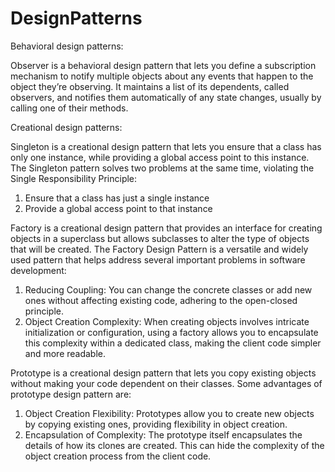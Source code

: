# DesignPatterns

Behavioral design patterns:


Observer is a behavioral design pattern that lets you define a subscription mechanism to notify multiple objects about any events that happen to the object they’re observing. It maintains a list of its dependents, called observers, and notifies them automatically of any state changes, usually by calling one of their methods.




Creational design patterns:


Singleton is a creational design pattern that lets you ensure that a class has only one instance, while providing a global access point to this instance.
The Singleton pattern solves two problems at the same time, violating the Single Responsibility Principle:
1. Ensure that a class has just a single instance 
2. Provide a global access point to that instance
 
Factory is a creational design pattern that provides an interface for creating objects in a superclass but allows subclasses to alter the type of objects that will be created.
The Factory Design Pattern is a versatile and widely used pattern that helps address several important problems in software development:
1. Reducing Coupling: You can change the concrete classes or add new ones without affecting existing code, adhering to the open-closed principle.
2. Object Creation Complexity: When creating objects involves intricate initialization or configuration, using a factory allows you to encapsulate this complexity within a dedicated class, making the client code simpler and more readable.

Prototype is a creational design pattern that lets you copy existing objects without making your code dependent on their classes. Some advantages of prototype design pattern are:
1. Object Creation Flexibility: Prototypes allow you to create new objects by copying existing ones, providing flexibility in object creation.
2. Encapsulation of Complexity: The prototype itself encapsulates the details of how its clones are created. This can hide the complexity of the object creation process from the client code.